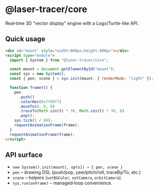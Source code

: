 # @laser-tracer/core

Real‑time 3D "vector display" engine with a Logo/Turtle-like API.

## Quick usage

```html
<div id="mount" style="width:800px;height:600px"></div>
<script type="module">
  import { System } from "@laser-tracer/core";

  const mount = document.getElementById("mount");
  const sys = new System();
  const { pen, scene } = sys.init(mount, { renderMode: "light" });

  function frame(t) {
    pen
      .push()
      .colorHex(0xff00ff)
      .moveTo(0, 0, 0)
      .traceTo(Math.sin(t) * 30, Math.cos(t) * 30, 0)
      .pop();
    sys.tick(1 / 60);
    requestAnimationFrame(frame);
  }
  requestAnimationFrame(frame);
</script>
```

## API surface

- `new System().init(mount[, opts]) → { pen, scene }`
- `pen` – drawing DSL (push/pop, yaw/pitch/roll, traceBy/To, etc.)
- `scene` – helpers (`setBGColor`, `setCamera`, `orbitCamera`).
- `sys.run(onFrame)` – managed‑loop convenience.
